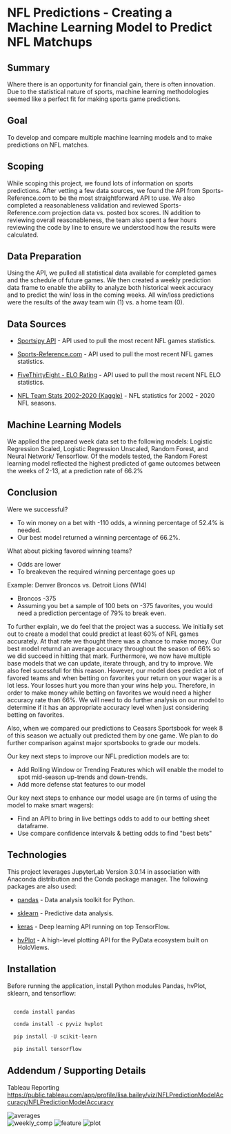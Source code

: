 # NFL Predictions - Creating a Machine Learning Model to Predict NFL Matchups 
## Summary 
Where there is an opportunity for financial gain, there is often innovation. Due to the statistical nature of sports, machine learning methodologies seemed like a perfect fit for making sports game predictions. 

## Goal 
To develop and compare multiple machine learning models and to make predictions on NFL matches. 

## Scoping 
While scoping this project, we found lots of information on sports predictions.  After vetting a few data sources, we found the API from Sports-Reference.com to be the most straightforward API to use.  We also completed a reasonableness validation and reviewed Sports-Reference.com projection data vs. posted box scores.  IN addition to reviewing overall reasonableness, the team also spent a few hours reviewing the code by line to ensure we understood how the results were calculated.  

## Data Preparation
Using the API, we pulled all statistical data available for completed games and the schedule of future games. We then created a weekly prediction data frame to enable the ability to analyze both historical week accuracy and to predict the win/ loss in the coming weeks. All win/loss predictions were the results of the away team win (1) vs. a home team (0).

## Data Sources

* [Sportsipy API](https://sportsreference.readthedocs.io/en/stable/) - API used to pull the most recent NFL games statistics. 

* [Sports-Reference.com](https://www.pro-football-reference.com/) - API used to pull the most recent NFL games statistics.

* [FiveThirtyEight - ELO Rating](https://github.com/fivethirtyeight/nfl-elo-game) - API used to pull the most recent NFL ELO statistics. 

* [NFL Team Stats 2002-2020 (Kaggle)](https://www.kaggle.com/cviaxmiwnptr/nfl-team-stats-20022019-espn?select=nfl_team_stats_2002-2020.csv) - NFL statistics for 2002 - 2020 NFL seasons. 

## Machine Learning Models 
We applied the prepared week data set to the following models: Logistic Regression Scaled, Logistic Regression Unscaled, Random Forest, and  Neural Network/ Tensorflow.  Of the models tested, the Random Forest learning model reflected the highest predicted of game outcomes between the weeks of 2-13, at a prediction rate of 66.2%     

## Conclusion
Were we successful? 
* To win money on a bet with -110 odds, a winning percentage of 52.4% is needed.
* Our best model returned a winning percentage of 66.2%.

What about picking favored winning teams?
* Odds are lower
* To breakeven the required winning percentage goes up

Example: Denver Broncos vs. Detroit Lions (W14)
* Broncos -375
* Assuming you bet a sample of 100 bets on -375 favorites, you would need a prediction percentage of 79% to break even.

To further explain, we do feel that the project was a success. We initially set out to create a model that could predict at least 60% of NFL games accurately. At that rate we thought there was a chance to make money. Our best model returnd an average accuracy throughout the season of 66% so we did succeed in hitting that mark. Furthermore, we now have multiple base models that we can update, iterate through, and try to improve. We also feel sucessfull for this reason. However, our model does predict a lot of favored teams and when betting on favorites your return on your wager is a lot less. Your losses hurt you more than your wins help you. Therefore, in order to make money while betting on favorites we would need a higher accuracy rate than 66%. We will need to do further analysis on our model to determine if it has an appropriate accuracy level when just considering betting on favorites.

Also, when we compared our predictions to Ceasars Sportsbook for week 8 of this season we actually out predicted them by one game. We plan to do further comparison against major sportsbooks to grade our models.

Our key next steps to improve our NFL prediction models are to:
* Add Rolling Window or Trending Features which will enable the model to spot mid-season up-trends and down-trends.
* Add more defense stat features to our model

Our key next steps to enhance our model usage are (in terms of using the model to make smart wagers):
* Find an API to bring in live bettings odds to add to our betting sheet dataframe.
* Use compare confidence intervals & betting odds to find "best bets"


## Technologies

This project leverages JupyterLab Version 3.0.14 in association with Anaconda distribution and the Conda package manager.  The following packages are also used: 

* [pandas](https://github.com/pandas-dev/pandas) - Data analysis toolkit for Python.

* [sklearn](https://scikit-learn.org/stable/) - Predictive data analysis.

* [keras](https://keras.io/) - Deep learning API running on top TensorFlow.

* [hvPlot](https://github.com/holoviz/hvplot) - A high-level plotting API for the PyData ecosystem built on HoloViews.

## Installation

Before running the application, install Python modules Pandas, hvPlot, sklearn, and tensorflow:

```python

  conda install pandas

  conda install -c pyviz hvplot

  pip install -U scikit-learn

  pip install tensorflow

```
## Addendum / Supporting Details
Tableau Reporting 
https://public.tableau.com/app/profile/lisa.bailey/viz/NFLPredictionModelAccuracy/NFLPredictionModelAccuracy

![averages](https://github.com/jake-viss/UW_Fintech_Project_2/blob/main/Resources/season_averages.PNG)  
![weekly_comp](https://github.com/jake-viss/UW_Fintech_Project_2/blob/main/Resources/weekly_comp.PNG) 
![feature](https://github.com/jake-viss/UW_Fintech_Project_2/blob/main/Resources/random_forest_feature.PNG)
![plot](https://github.com/jake-viss/UW_Fintech_Project_2/blob/main/Resources/testing_outcomes.PNG) 
